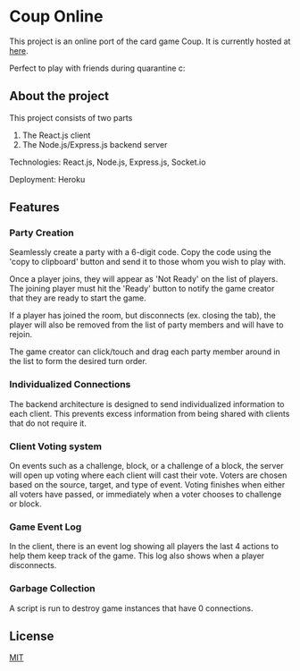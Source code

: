 # Coup Online

This project is an online port of the card game Coup. It is currently hosted at [here](http://chickenkoup.com/).

Perfect to play with friends during quarantine c:
## About the project
This project consists of two parts
1. The React.js client
2. The Node.js/Express.js backend server

Technologies: React.js, Node.js, Express.js, Socket.io

Deployment: Heroku

## Features

### Party Creation

Seamlessly create a party with a 6-digit code. Copy the code using the 'copy to clipboard' button and send it to those whom you wish to play with. 

Once a player joins, they will appear as 'Not Ready' on the list of players. The joining player must hit the 'Ready' button to notify the game creator that they are ready to start the game. 

If a player has joined the room, but disconnects (ex. closing the tab), the player will also be removed from the list of party members and will have to rejoin. 

The game creator can click/touch and drag each party member around in the list to form the desired turn order. 

### Individualized Connections 

The backend architecture is designed to send individualized information to each client. This prevents excess information from being shared with clients that do not require it.

### Client Voting system

On events such as a challenge, block, or a challenge of a block, the server will open up voting where each client will cast their vote. Voters are chosen based on the source, target, and type of event. Voting finishes when either all voters have passed, or immediately when a voter chooses to challenge or block. 

### Game Event Log

In the client, there is an event log showing all players the last 4 actions to help them keep track of the game. This log also shows when a player disconnects.

### Garbage Collection

A script is run to destroy game instances that have 0 connections.

## License
[MIT](https://choosealicense.com/licenses/mit/)
